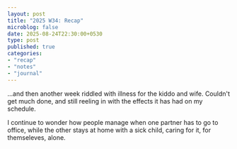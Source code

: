 ```yaml
---
layout: post
title: "2025 W34: Recap"
microblog: false
date: 2025-08-24T22:30:00+0530
type: post
published: true
categories:
- "recap"
- "notes"
- "journal"
---
```


…and then another week riddled with illness for the kiddo and wife. Couldn't get much done, and still reeling in with the effects it has had on my schedule. 

I continue to wonder how people manage when one partner has to go to office, while the other stays at home with a sick child, caring for it, for themseleves, alone. 
